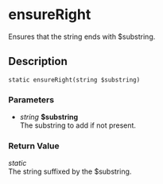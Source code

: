 # ensureRight
Ensures that the string ends with $substring.

## Description
`static ensureRight(string $substring)`

### Parameters
* _string_ __$substring__  
The substring to add if not present.


### Return Value
_static_  
The string suffixed by the $substring.